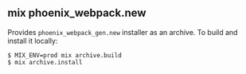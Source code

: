 ## mix phoenix_webpack.new

Provides `phoenix_webpack_gen.new` installer as an archive. To build and install it locally:

    $ MIX_ENV=prod mix archive.build
    $ mix archive.install
